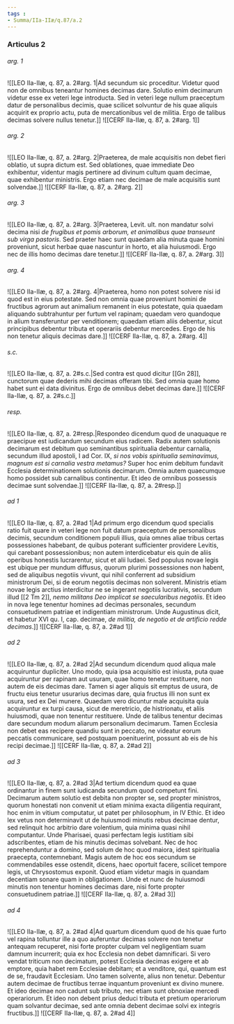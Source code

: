 ```yaml
---
tags : 
- Summa/IIa-IIæ/q.87/a.2
---
```


### Articulus 2

###### arg. 1
![[LEO IIa-IIæ, q. 87, a. 2#arg. 1|Ad secundum sic proceditur. Videtur quod non de omnibus teneantur homines decimas dare. Solutio enim decimarum videtur esse ex veteri lege introducta. Sed in veteri lege nullum praeceptum datur de personalibus decimis, quae scilicet solvuntur de his quae aliquis acquirit ex proprio actu, puta de mercationibus vel de militia. Ergo de talibus decimas solvere nullus tenetur.]]
![[CERF IIa-IIæ, q. 87, a. 2#arg. 1]]

###### arg. 2
![[LEO IIa-IIæ, q. 87, a. 2#arg. 2|Praeterea, de male acquisitis non debet fieri oblatio, ut supra dictum est. Sed oblationes, quae immediate Deo exhibentur, videntur magis pertinere ad divinum cultum quam decimae, quae exhibentur ministris. Ergo etiam nec decimae de male acquisitis sunt solvendae.]]
![[CERF IIa-IIæ, q. 87, a. 2#arg. 2]]

###### arg. 3
![[LEO IIa-IIæ, q. 87, a. 2#arg. 3|Praeterea, Levit. ult. non mandatur solvi decima nisi *de frugibus et pomis arborum, et animalibus quae transeunt sub virga pastoris*. Sed praeter haec sunt quaedam alia minuta quae homini proveniunt, sicut herbae quae nascuntur in horto, et alia huiusmodi. Ergo nec de illis homo decimas dare tenetur.]]
![[CERF IIa-IIæ, q. 87, a. 2#arg. 3]]

###### arg. 4
![[LEO IIa-IIæ, q. 87, a. 2#arg. 4|Praeterea, homo non potest solvere nisi id quod est in eius potestate. Sed non omnia quae proveniunt homini de fructibus agrorum aut animalium remanent in eius potestate, quia quaedam aliquando subtrahuntur per furtum vel rapinam; quaedam vero quandoque in alium transferuntur per venditionem; quaedam etiam aliis debentur, sicut principibus debentur tributa et operariis debentur mercedes. Ergo de his non tenetur aliquis decimas dare.]]
![[CERF IIa-IIæ, q. 87, a. 2#arg. 4]]

###### s.c.
![[LEO IIa-IIæ, q. 87, a. 2#s.c.|Sed contra est quod dicitur [[Gn 28]], cunctorum quae dederis mihi decimas offeram tibi. Sed omnia quae homo habet sunt ei data divinitus. Ergo de omnibus debet decimas dare.]]
![[CERF IIa-IIæ, q. 87, a. 2#s.c.]]

###### resp.
![[LEO IIa-IIæ, q. 87, a. 2#resp.|Respondeo dicendum quod de unaquaque re praecipue est iudicandum secundum eius radicem. Radix autem solutionis decimarum est debitum quo seminantibus spiritualia debentur carnalia, secundum illud apostoli, I ad Cor. IX, *si nos vobis spiritualia seminavimus, magnum est si carnalia vestra metamus?* Super hoc enim debitum fundavit Ecclesia determinationem solutionis decimarum. Omnia autem quaecumque homo possidet sub carnalibus continentur. Et ideo de omnibus possessis decimae sunt solvendae.]]
![[CERF IIa-IIæ, q. 87, a. 2#resp.]]

###### ad 1
![[LEO IIa-IIæ, q. 87, a. 2#ad 1|Ad primum ergo dicendum quod specialis ratio fuit quare in veteri lege non fuit datum praeceptum de personalibus decimis, secundum conditionem populi illius, quia omnes aliae tribus certas possessiones habebant, de quibus poterant sufficienter providere Levitis, qui carebant possessionibus; non autem interdicebatur eis quin de aliis operibus honestis lucrarentur, sicut et alii Iudaei. Sed populus novae legis est ubique per mundum diffusus, quorum plurimi possessiones non habent, sed de aliquibus negotiis vivunt, qui nihil conferrent ad subsidium ministrorum Dei, si de eorum negotiis decimas non solverent. Ministris etiam novae legis arctius interdicitur ne se ingerant negotiis lucrativis, secundum illud [[2 Tm 2]], *nemo militans Deo implicat se saecularibus negotiis*. Et ideo in nova lege tenentur homines ad decimas personales, secundum consuetudinem patriae et indigentiam ministrorum. Unde Augustinus dicit, et habetur XVI qu. I, cap. decimae, *de militia, de negotio et de artificio redde decimas*.]]
![[CERF IIa-IIæ, q. 87, a. 2#ad 1]]

###### ad 2
![[LEO IIa-IIæ, q. 87, a. 2#ad 2|Ad secundum dicendum quod aliqua male acquiruntur dupliciter. Uno modo, quia ipsa acquisitio est iniusta, puta quae acquiruntur per rapinam aut usuram, quae homo tenetur restituere, non autem de eis decimas dare. Tamen si ager aliquis sit emptus de usura, de fructu eius tenetur usurarius decimas dare, quia fructus illi non sunt ex usura, sed ex Dei munere. Quaedam vero dicuntur male acquisita quia acquiruntur ex turpi causa, sicut de meretricio, de histrionatu, et aliis huiusmodi, quae non tenentur restituere. Unde de talibus tenentur decimas dare secundum modum aliarum personalium decimarum. Tamen Ecclesia non debet eas recipere quandiu sunt in peccato, ne videatur eorum peccatis communicare, sed postquam poenituerint, possunt ab eis de his recipi decimae.]]
![[CERF IIa-IIæ, q. 87, a. 2#ad 2]]

###### ad 3
![[LEO IIa-IIæ, q. 87, a. 2#ad 3|Ad tertium dicendum quod ea quae ordinantur in finem sunt iudicanda secundum quod competunt fini. Decimarum autem solutio est debita non propter se, sed propter ministros, quorum honestati non convenit ut etiam minima exacta diligentia requirant, hoc enim in vitium computatur, ut patet per philosophum, in IV Ethic. Et ideo lex vetus non determinavit ut de huiusmodi minutis rebus decimae dentur, sed relinquit hoc arbitrio dare volentium, quia minima quasi nihil computantur. Unde Pharisaei, quasi perfectam legis iustitiam sibi adscribentes, etiam de his minutis decimas solvebant. Nec de hoc reprehenduntur a domino, sed solum de hoc quod maiora, idest spiritualia praecepta, contemnebant. Magis autem de hoc eos secundum se commendabiles esse ostendit, dicens, haec oportuit facere, scilicet tempore legis, ut Chrysostomus exponit. Quod etiam videtur magis in quandam decentiam sonare quam in obligationem. Unde et nunc de huiusmodi minutis non tenentur homines decimas dare, nisi forte propter consuetudinem patriae.]]
![[CERF IIa-IIæ, q. 87, a. 2#ad 3]]

###### ad 4
![[LEO IIa-IIæ, q. 87, a. 2#ad 4|Ad quartum dicendum quod de his quae furto vel rapina tolluntur ille a quo auferuntur decimas solvere non tenetur antequam recuperet, nisi forte propter culpam vel negligentiam suam damnum incurrerit; quia ex hoc Ecclesia non debet damnificari. Si vero vendat triticum non decimatum, potest Ecclesia decimas exigere et ab emptore, quia habet rem Ecclesiae debitam; et a venditore, qui, quantum est de se, fraudavit Ecclesiam. Uno tamen solvente, alius non tenetur. Debentur autem decimae de fructibus terrae inquantum proveniunt ex divino munere. Et ideo decimae non cadunt sub tributo, nec etiam sunt obnoxiae mercedi operariorum. Et ideo non debent prius deduci tributa et pretium operariorum quam solvantur decimae, sed ante omnia debent decimae solvi ex integris fructibus.]]
![[CERF IIa-IIæ, q. 87, a. 2#ad 4]]

